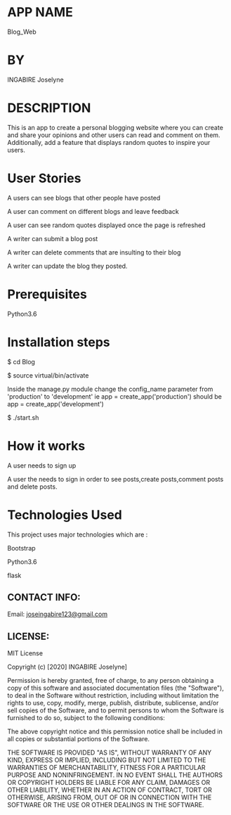 # APP NAME
Blog_Web
# BY
INGABIRE Joselyne

# DESCRIPTION
This is an app to create a personal blogging website where you can create and share your opinions and other users can read and comment on them. Additionally, add a feature that displays random quotes to inspire your users. 


# User Stories
A users can see blogs that other people have posted

A user can comment on different blogs and leave feedback

A user can see random quotes displayed once the page is refreshed

A writer can submit a blog post

A writer can delete comments that are insulting to their blog

A writer can update the blog they posted.


# Prerequisites
Python3.6

# Installation steps

$ cd Blog

$ source virtual/bin/activate

Inside the manage.py module change the config_name parameter from 'production' to 'development' ie app = create_app('production') should be app = create_app('development')

$ ./start.sh

# How it works
A user needs to sign up

A user the needs to sign in order to see posts,create posts,comment posts and delete posts.

# Technologies Used
This project uses major technologies which are :

Bootstrap

Python3.6

flask

## CONTACT INFO:
Email: joseingabire123@gmail.com

## LICENSE:
MIT License

Copyright (c) [2020] INGABIRE Joselyne]

Permission is hereby granted, free of charge, to any person obtaining a copy of this software and associated documentation files (the "Software"), to deal in the Software without restriction, including without limitation the rights to use, copy, modify, merge, publish, distribute, sublicense, and/or sell copies of the Software, and to permit persons to whom the Software is furnished to do so, subject to the following conditions:

The above copyright notice and this permission notice shall be included in all copies or substantial portions of the Software.

THE SOFTWARE IS PROVIDED "AS IS", WITHOUT WARRANTY OF ANY KIND, EXPRESS OR IMPLIED, INCLUDING BUT NOT LIMITED TO THE WARRANTIES OF MERCHANTABILITY, FITNESS FOR A PARTICULAR PURPOSE AND NONINFRINGEMENT. IN NO EVENT SHALL THE AUTHORS OR COPYRIGHT HOLDERS BE LIABLE FOR ANY CLAIM, DAMAGES OR OTHER LIABILITY, WHETHER IN AN ACTION OF CONTRACT, TORT OR OTHERWISE, ARISING FROM, OUT OF OR IN CONNECTION WITH THE SOFTWARE OR THE USE OR OTHER DEALINGS IN THE SOFTWARE.